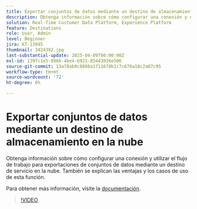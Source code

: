 ```yaml
---
title: Exportar conjuntos de datos mediante un destino de almacenamiento en la nube
description: Obtenga información sobre cómo configurar una conexión y utilizar el flujo de trabajo para exportaciones de conjuntos de datos mediante un destino de servicio en la nube.
solution: Real-Time Customer Data Platform, Experience Platform
feature: Destinations
role: User, Admin
level: Beginner
jira: KT-13945
thumbnail: 3424392.jpg
last-substantial-update: 2025-04-09T00:00:00Z
exl-id: 139fc1e5-8866-4be4-b921-85443036e506
source-git-commit: 13a78ab0c8886a1711678b1c7c676a18c2a07c95
workflow-type: tm+mt
source-wordcount: '72'
ht-degree: 0%

---
```


# Exportar conjuntos de datos mediante un destino de almacenamiento en la nube

Obtenga información sobre cómo configurar una conexión y utilizar el flujo de trabajo para exportaciones de conjuntos de datos mediante un destino de servicio en la nube. También se explican las ventajas y los casos de uso de esta función.

Para obtener más información, visite la [documentación](https://experienceleague.adobe.com/es/docs/experience-platform/destinations/ui/activate/export-datasets).

>[!VIDEO](https://video.tv.adobe.com/v/3448821/?learn=on&enablevpops&captions=spa)
